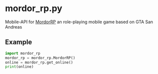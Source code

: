 # mordor_rp.py
Mobile-API for [MordorRP](https://mordor-rp.ru) an role-playing mobile game based on GTA San Andreas

## Example
```python
import mordor_rp
mordor_rp = mordor_rp.MordorRP()
online = mordor_rp.get_online()
print(online)
```
